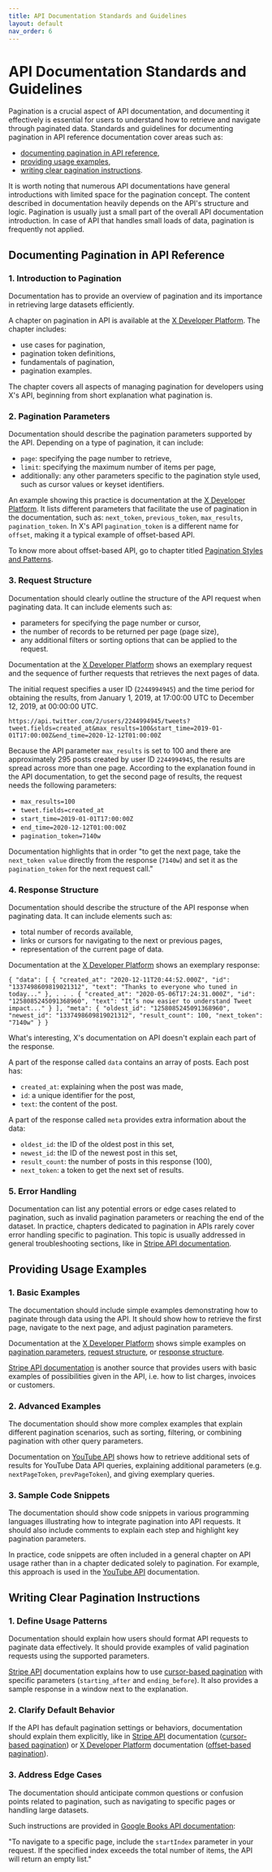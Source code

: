 ```yaml
---
title: API Documentation Standards and Guidelines
layout: default
nav_order: 6
---
```


# API Documentation Standards and Guidelines

Pagination is a crucial aspect of API documentation, and documenting it effectively is essential for users to understand how to retrieve and navigate through paginated data. Standards and guidelines for documenting pagination in API reference documentation cover areas such as:
   - [documenting pagination in API reference](#Documenting-Pagination-in-API-reference),
   - [providing usage examples](#Providing-Usage-Examples),
   - [writing clear pagination instructions](#Writing-Clear-Pagination-Instructions).

It is worth noting that numerous API documentations have general introductions with limited space for the pagination concept. The content described in documentation heavily depends on the API's structure and logic. Pagination is usually just a small part of the overall API documentation introduction. In case of API that handles small loads of data, pagination is frequently not applied.

<a id="Documenting-Pagination-in-API-reference"></a>
## Documenting Pagination in API Reference

### 1. Introduction to Pagination 

Documentation has to provide an overview of pagination and its importance in retrieving large datasets efficiently.

A chapter on pagination in API is available at the [X Developer Platform](https://developer.x.com/en/docs/twitter-api/pagination). The chapter includes:
- use cases for pagination,
- pagination token definitions,
- fundamentals of pagination,
- pagination examples.

The chapter covers all aspects of managing pagination for developers using X's API, beginning from short explanation what pagination is. 
<a id="Pagination-Parameters"></a>
### 2. Pagination Parameters

Documentation should describe the pagination parameters supported by the API. Depending on a type of pagination, it can include:
   - `page`: specifying the page number to retrieve,
   - `limit`: specifying the maximum number of items per page,
   - additionally: any other parameters specific to the pagination style used, such as cursor values or keyset identifiers.

An example showing this practice is documentation at the [X Developer Platform](https://developer.x.com/en/docs/twitter-api/pagination). It lists different parameters that facilitate the use of pagination in the documentation, such as: `next_token`, `previous_token`, `max_results`, `pagination_token`. In X's API `pagination_token` is a different name for `offset`, making it a typical example of offset-based API. 

To know more about offset-based API, go to chapter titled [Pagination Styles and Patterns](Pagination_Styles_and_Patterns.md).
<a id="Request-Structure"></a>
### 3. Request Structure

Documentation should clearly outline the structure of the API request when paginating data. It can include elements such as:
   - parameters for specifying the page number or cursor,
   - the number of records to be returned per page (page size),
   - any additional filters or sorting options that can be applied to the request.

Documentation at the [X Developer Platform](https://developer.x.com/en/docs/twitter-api/pagination) shows an exemplary request and the sequence of further requests that retrieves the next pages of data. 

The initial request specifies a user ID (`2244994945`) and the time period for obtaining the results, from January 1, 2019, at 17:00:00 UTC to December 12, 2019, at 00:00:00 UTC.

`https://api.twitter.com/2/users/2244994945/tweets?tweet.fields=created_at&max_results=100&start_time=2019-01-01T17:00:00Z&end_time=2020-12-12T01:00:00Z`

Because the API parameter `max_results` is set to 100 and there are approximately 295 posts created by user ID `2244994945`, the results are spread across more than one page. According to the explanation found in the API documentation, to get the second page of results, the request needs the following parameters:

- `max_results=100`
- `tweet.fields=created_at`
- `start_time=2019-01-01T17:00:00Z`
- `end_time=2020-12-12T01:00:00Z`
- `pagination_token=7140w`

Documentation highlights that in order "to get the next page, take the `next_token value` directly from the response (`7140w`) and set it as the `pagination_token` for the next request call."
<a id="Response-Structure"></a>
### 4. Response Structure

Documentation should describe the structure of the API response when paginating data. It can include elements such as:
   - total number of records available,
   - links or cursors for navigating to the next or previous pages,
   - representation of the current page of data.

Documentation at the [X Developer Platform](https://developer.x.com/en/docs/twitter-api/pagination) shows an exemplary response:

`{
  "data": [
    {
      "created_at": "2020-12-11T20:44:52.000Z",
      "id": "1337498609819021312",
      "text": "Thanks to everyone who tuned in today..."
    },
    .
    .
    .
   {
      "created_at": "2020-05-06T17:24:31.000Z",
      "id": "1258085245091368960",
      "text": "It’s now easier to understand Tweet impact..."
    }
  ],
  "meta": {
    "oldest_id": "1258085245091368960",
    "newest_id": "1337498609819021312",
    "result_count": 100,
    "next_token": "7140w"
  }
}`

What's interesting, X's documentation on API doesn't explain each part of the response. 

A part of the response called `data` contains an array of posts. Each post has:
  - `created_at`: explaining when the post was made,
  - `id`: a unique identifier for the post,
  - `text`: the content of the post.

A part of the response called `meta` provides extra information about the data:
  - `oldest_id`: the ID of the oldest post in this set,
  - `newest_id`: the ID of the newest post in this set,
  - `result_count`: the number of posts in this response (100),
  - `next_token`: a token to get the next set of results.

### 5. Error Handling

Documentation can list any potential errors or edge cases related to pagination, such as invalid pagination parameters or reaching the end of the dataset. In practice, chapters dedicated to pagination in APIs rarely cover error handling specific to pagination. This topic is usually addressed in general troubleshooting sections, like in [Stripe API documentation](https://docs.stripe.com/api/errors/handling).

<a id="Providing-Usage-Examples"></a>
## Providing Usage Examples

### 1. Basic Examples

The documentation should include simple examples demonstrating how to paginate through data using the API. It should show how to retrieve the first page, navigate to the next page, and adjust pagination parameters.

Documentation at the [X Developer Platform](https://developer.x.com/en/docs/twitter-api/pagination) shows simple examples on [pagination parameters](#Pagination-Parameters), [request structure](#Request-Structure), or [response structure](#Response-Structure). 

[Stripe API documentation](https://docs.stripe.com/api/pagination) is another source that provides users with basic examples of possibilities given in the API, i.e. how to list charges, invoices or customers. 

### 2. Advanced Examples

The documentation should show more complex examples that explain different pagination scenarios, such as sorting, filtering, or combining pagination with other query parameters.

Documentation on [YouTube API](https://developers.google.com/youtube/v3/guides/implementation/pagination?hl=en) shows how to retrieve additional sets of results for YouTube Data API queries, explaining additional parameters (e.g. `nextPageToken`, `prevPageToken`), and giving exemplary queries.

### 3. Sample Code Snippets

The documentation should show code snippets in various programming languages illustrating how to integrate pagination into API requests. It should also include comments to explain each step and highlight key pagination parameters. 

In practice, code snippets are often included in a general chapter on API usage rather than in a chapter dedicated solely to pagination. For example, this approach is used in the [YouTube API](https://developers.google.com/youtube/v3/code_samples/code_snippets) documentation.

<a id="Writing-Clear-Pagination-Instructions"></a>
## Writing Clear Pagination Instructions

### 1. Define Usage Patterns

Documentation should explain how users should format API requests to paginate data effectively. It should provide examples of valid pagination requests using the supported parameters.

[Stripe API](https://docs.stripe.com/api/pagination) documentation explains how to use [cursor-based pagination](#Pagination_Styles_and_Patterns.md) with specific parameters (`starting_after` and `ending_before`). It also provides a sample response in a window next to the explanation.

### 2. Clarify Default Behavior

If the API has default pagination settings or behaviors, documentation should explain them explicitly, like in [Stripe API](https://docs.stripe.com/api/pagination) documentation ([cursor-based pagination]((#Pagination_Styles_and_Patterns.md))) or [X Developer Platform](https://developer.x.com/en/docs/twitter-api/pagination) documentation ([offset-based pagination](#Pagination_Styles_and_Patterns.md)).

### 3. Address Edge Cases

The documentation should anticipate common questions or confusion points related to pagination, such as navigating to specific pages or handling large datasets.

Such instructions are provided in [Google Books API documentation](https://developers.google.com/books/docs/v1/using):  

"To navigate to a specific page, include the `startIndex` parameter in your request. If the specified index exceeds the total number of items, the API will return an empty list."
